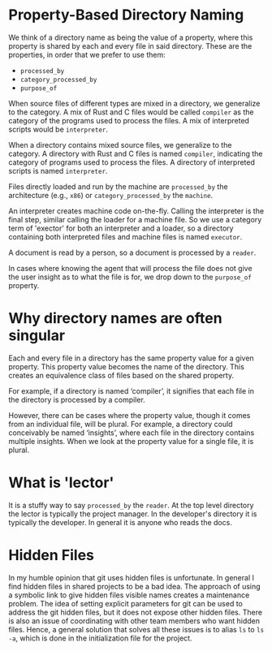 
# Property-Based Directory Naming

We think of a directory name as being the value of a property, where
this property is shared by each and every file in said directory.
These are the properties, in order that we prefer to use them:

* `processed_by`
* `category_processed_by`
* `purpose_of`

When source files of different types are mixed in a directory, we generalize 
to the category.  A mix of Rust and C files would be called `compiler` as the 
category of the programs used to process the files. A mix of interpreted scripts
would be `interpreter`.

When a directory contains mixed source files, we generalize to the category. A
directory with Rust and C files is named `compiler`, indicating the category of
programs used to process the files. A directory of interpreted scripts is named
`interpreter`.

Files directly loaded and run by the machine are `processed_by` the architecture
(e.g., `x86`) or `category_processed_by` the `machine`.

An interpreter creates machine code on-the-fly. Calling the interpreter is the
final step, similar calling the loader for a machine file. So we use a category
term of 'exector' for both an interpreter and a loader, so a directory
containing both interpreted files and machine files is named `executor`.

A document is read by a person, so a document is processed by a `reader`. 

In cases where knowing the agent that will process the file does not give the
user insight as to what the file is for, we drop down to the `purpose_of`
property.

# Why directory names are often singular

Each and every file in a directory has the same property value
for a given property. This property value becomes the name of the directory.
This creates an equivalence class of files based on the shared
property. 

For example, if a directory is named ‘compiler’, it signifies that
each file in the directory is processed by a compiler. 

However, there can be cases where the property value, though it comes from an
individual file, will be plural.  For example, a directory could conceivably be
named ‘insights’, where each file in the directory contains multiple insights.
When we look at the property value for a single file, it is plural.

# What is 'lector'

It is a stuffy way to say `processed_by` the `reader`.  At the top level directory
the lector is typically the project manager. In the developer's directory it is
typically the developer.  In general it is anyone who reads the docs.

# Hidden Files

In my humble opinion that git uses hidden files is unfortunate. In general I
find hidden files in shared projects to be a bad idea. The approach of using a
symbolic link to give hidden files visible names creates a maintenance 
problem. The idea of setting explicit parameters for git can be used to
address the git hidden files, but it does not expose other hidden files.
There is also an issue of coordinating with other team members who want
hidden files. Hence, a general solution that solves all these issues is
to alias `ls` to `ls -a`, which is done in the initialization file
for the project.


<!--  LocalWords:  lector
 -->
